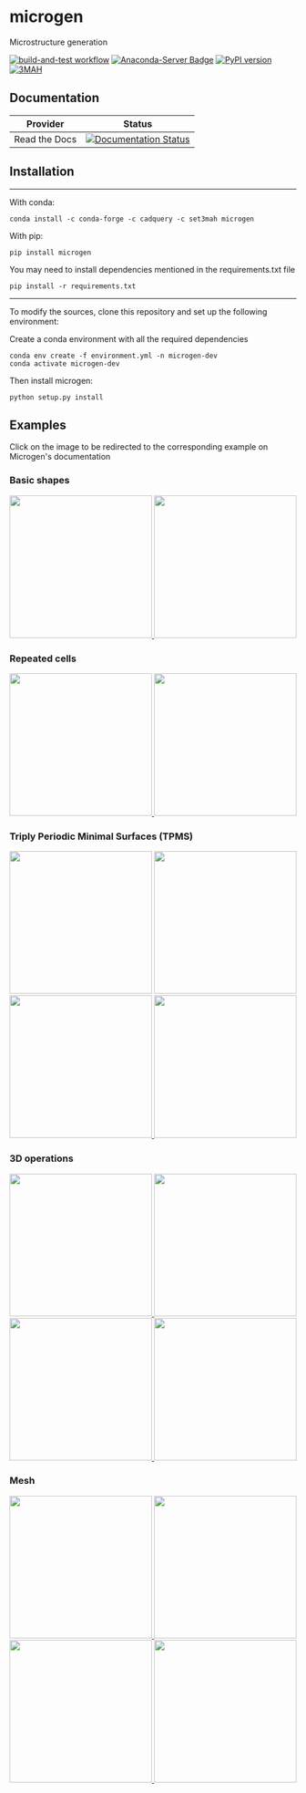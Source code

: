 # microgen
Microstructure generation

[![build-and-test workflow](https://github.com/3MAH/microgen/actions/workflows/build-and-test.yml/badge.svg)](https://github.com/3MAH/microgen)
[![Anaconda-Server Badge](https://anaconda.org/set3mah/microgen/badges/installer/conda.svg)](https://conda.anaconda.org/set3mah)
[![PyPI version](https://badge.fury.io/py/microgen.svg)](https://pypi.org/project/microgen/1.0/)
[![3MAH](https://img.shields.io/badge/website-3MAH-blue)](https://3mah.github.io/)


## Documentation

Provider      | Status
--------      | ------
Read the Docs | [![Documentation Status](https://readthedocs.org/projects/microgen/badge/?version=latest)](https://microgen.readthedocs.io/en/latest/?badge=latest)


## Installation

-------------------------------------------------------------------------------------------------------
With conda: 
```
conda install -c conda-forge -c cadquery -c set3mah microgen
```

With pip:
```
pip install microgen
```

You may need to install dependencies mentioned in the requirements.txt file
```
pip install -r requirements.txt
```
-------------------------------------------------------------------------------------------------------

To modify the sources, clone this repository and set up the following environment:

Create a conda environment with all the required dependencies
```
conda env create -f environment.yml -n microgen-dev
conda activate microgen-dev
```

Then install microgen: 
```
python setup.py install
```


## Examples
Click on the image to be redirected to the corresponding example on Microgen's documentation

### Basic shapes
<a href="https://microgen.readthedocs.io/en/latest/examples/basic_shapes.html#basic-shapes"> 
    <img src="https://raw.githubusercontent.com/3MAH/microgen/main/docs/_static/shapes.png" height="250">
</a>
<a href="https://microgen.readthedocs.io/en/latest/examples/basic_shapes.html#platon-polyhedra"> 
    <img src="https://raw.githubusercontent.com/3MAH/microgen/main/docs/_static/platon.png" height="250">
</a>

### Repeated cells

<a href="https://microgen.readthedocs.io/en/latest/examples/lattices.html#octet-truss"> 
    <img src="https://raw.githubusercontent.com/3MAH/microgen/main/docs/_static/octettruss.png" height="250">
</a>
<a href="https://microgen.readthedocs.io/en/latest/examples/lattices.html#honeycomb"> 
    <img src="https://raw.githubusercontent.com/3MAH/microgen/main/docs/_static/honeycomb.png" height="250">
</a>

### Triply Periodic Minimal Surfaces (TPMS)
<a href="https://microgen.readthedocs.io/en/latest/examples/tpms.html#gyroid">
    <img src="https://raw.githubusercontent.com/3MAH/microgen/main/docs/_static/gyroid.png"height="250"></a>
<a href="https://microgen.readthedocs.io/en/latest/examples/tpms.html#tpms-available">
    <img src="https://raw.githubusercontent.com/3MAH/microgen/main/docs/_static/tpms.png" height="250"></a>
<a href="https://microgen.readthedocs.io/en/latest/examples/tpms.html#spherical-gyroid">
    <img src="https://raw.githubusercontent.com/3MAH/microgen/main/docs/_static/tpms_sphere.png" height="250">
</a>
<a href="https://microgen.readthedocs.io/en/latest/examples/tpms.html#shell">
    <img src="https://raw.githubusercontent.com/3MAH/microgen/main/docs/_static/tpms_shell.png" height="250">
</a>

### 3D operations
<a href="https://microgen.readthedocs.io/en/latest/examples/3d_operations.html#repeating-unit-geometry">
    <img src="https://raw.githubusercontent.com/3MAH/microgen/main/docs/_static/repeated_geometry.png" height="250">
</a>
<a href="https://microgen.readthedocs.io/en/latest/examples/3d_operations.html#raster-ellipsoid">
    <img src="https://raw.githubusercontent.com/3MAH/microgen/main/docs/_static/raster.png" height="250">
</a>
<a href="https://microgen.readthedocs.io/en/latest/examples/3d_operations.html#voronoi">
    <img src="https://raw.githubusercontent.com/3MAH/microgen/main/docs/_static/Voronoi.png" height="250">
</a>
<a href="https://microgen.readthedocs.io/en/latest/examples/3d_operations.html#voronoi-gyroid">
    <img src="https://raw.githubusercontent.com/3MAH/microgen/main/docs/_static/voronoi_gyroid.png" height="250">
</a>

### Mesh
<a href="https://microgen.readthedocs.io/en/latest/examples/mesh.html#id1">
    <img src="https://raw.githubusercontent.com/3MAH/microgen/main/docs/_static/Mesh.png" height="250">
</a>
<a href="https://microgen.readthedocs.io/en/latest/examples/mesh.html#periodic-mesh">
    <img src="https://raw.githubusercontent.com/3MAH/microgen/main/docs/_static/meshPeriodic.png" height="250">
</a>
<a href="https://microgen.readthedocs.io/en/latest/examples/mesh.html#mmg">
    <img src="https://raw.githubusercontent.com/3MAH/microgen/main/docs/_static/mmg.png" height="250">
</a>
<a href="https://microgen.readthedocs.io/en/latest/examples/mesh.html#mmg-voronoi">
    <img src="https://raw.githubusercontent.com/3MAH/microgen/main/docs/_static/mmg-voro.png" height="250">
</a>